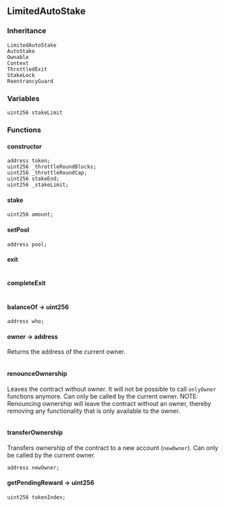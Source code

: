 ## LimitedAutoStake





### Inheritance

```
LimitedAutoStake
AutoStake
Ownable
Context
ThrottledExit
StakeLock
ReentrancyGuard
```

### Variables

```Solidity
uint256 stakeLimit
```

### Functions

#### constructor





```Solidity
address token; 
uint256 _throttleRoundBlocks; 
uint256 _throttleRoundCap; 
uint256 stakeEnd; 
uint256 _stakeLimit; 
```
#### stake





```Solidity
uint256 amount; 
```
#### setPool





```Solidity
address pool; 
```
#### exit





```Solidity
```
#### completeExit





```Solidity
```
#### balanceOf → uint256





```Solidity
address who; 
```
#### owner → address



Returns the address of the current owner.

```Solidity
```
#### renounceOwnership



Leaves the contract without owner. It will not be possible to call
`onlyOwner` functions anymore. Can only be called by the current owner.
NOTE: Renouncing ownership will leave the contract without an owner,
thereby removing any functionality that is only available to the owner.

```Solidity
```
#### transferOwnership



Transfers ownership of the contract to a new account (`newOwner`).
Can only be called by the current owner.

```Solidity
address newOwner; 
```
#### getPendingReward → uint256





```Solidity
uint256 tokenIndex; 
```


